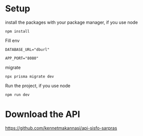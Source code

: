 # Setup

install the packages with your package manager, if you use node

```terminal
npm install
```
Fill env

```terminal
DATABASE_URL="dburl"

APP_PORT="8080"
```
migrate

```terminal
npx prisma migrate dev
```
Run the project, if you use node

```terminal
npm run dev
```

# Download the API

https://github.com/kennetmakannasi/api-sisfo-sarpras